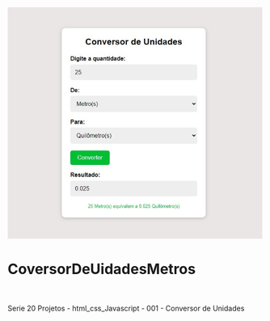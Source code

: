 <img src="https://github.com/M4arcoss/CoversorDeUidadesMetros/blob/main/Captura%20de%20tela%202023-09-06%20165837.jpg"/><br>
# CoversorDeUidadesMetros<br><br>
Serie 20 Projetos - html_css_Javascript - 001 - Conversor de Unidades
